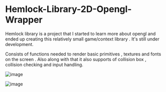 # Hemlock-Library-2D-Opengl-Wrapper
Hemlock library is a project that I started to learn more about opengl and ended up creating this relatively small game/context library . It's still under development.

Consists of functions needed to render basic primitives , textures and fonts on the screen . Also along with that it also supports of collision box , collision checking and input handling.  


![image](https://user-images.githubusercontent.com/80681941/218235118-f4048286-c558-4698-97b6-686eb4b9cc1a.png)

![image](https://user-images.githubusercontent.com/80681941/218235252-97021037-122f-44bf-a356-740d92ad05bf.png)


